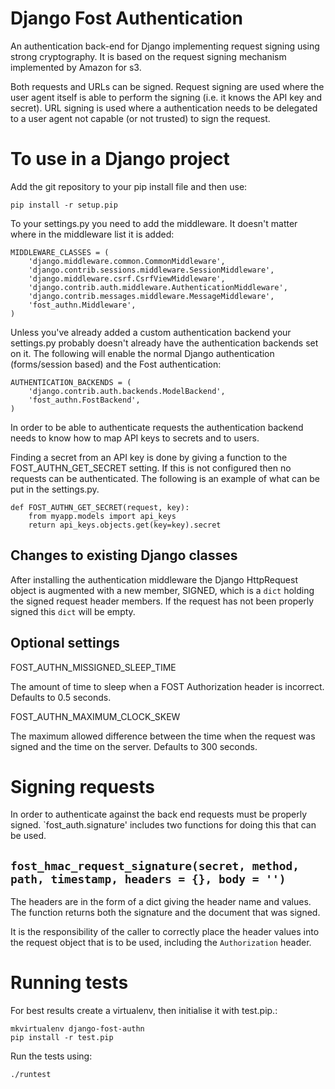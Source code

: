 # Django Fost Authentication #


An authentication back-end for Django implementing request signing using strong cryptography. It is based on the request signing mechanism implemented by Amazon for s3.

Both requests and URLs can be signed. Request signing are used where the user agent itself is able to perform the signing (i.e. it knows the API key and secret). URL signing is used where a authentication needs to be delegated to a user agent not capable (or not trusted) to sign the request.


# To use in a Django project #

Add the git repository to your pip install file and then use:

    pip install -r setup.pip

To your settings.py you need to add the middleware. It doesn't matter where in the middleware list it is added:

    MIDDLEWARE_CLASSES = (
        'django.middleware.common.CommonMiddleware',
        'django.contrib.sessions.middleware.SessionMiddleware',
        'django.middleware.csrf.CsrfViewMiddleware',
        'django.contrib.auth.middleware.AuthenticationMiddleware',
        'django.contrib.messages.middleware.MessageMiddleware',
        'fost_authn.Middleware',
    )

Unless you've already added a custom authentication backend your settings.py probably doesn't already have the authentication backends set on it. The following will enable the normal Django authentication (forms/session based) and the Fost authentication:

    AUTHENTICATION_BACKENDS = (
        'django.contrib.auth.backends.ModelBackend',
        'fost_authn.FostBackend',
    )

In order to be able to authenticate requests the authentication backend needs to know how to map API keys to secrets and to users.

Finding a secret from an API key is done by giving a function to the FOST_AUTHN_GET_SECRET setting. If this is not configured then no requests can be authenticated. The following is an example of what can be put in the settings.py.

    def FOST_AUTHN_GET_SECRET(request, key):
        from myapp.models import api_keys
        return api_keys.objects.get(key=key).secret


## Changes to existing Django classes ##

After installing the authentication middleware the Django HttpRequest object is augmented with a new member, SIGNED, which is a `dict` holding the signed request header members. If the request has not been properly signed this `dict` will be empty.


## Optional settings ##

FOST_AUTHN_MISSIGNED_SLEEP_TIME

The amount of time to sleep when a FOST Authorization header is incorrect. Defaults to 0.5 seconds.

FOST_AUTHN_MAXIMUM_CLOCK_SKEW

The maximum allowed difference between the time when the request was signed and the time on the server. Defaults to 300 seconds.


# Signing requests #

In order to authenticate against the back end requests must be properly signed. `fost_auth.signature' includes two functions for doing this that can be used.

## `fost_hmac_request_signature(secret, method, path, timestamp, headers = {}, body = '')` ##

The headers are in the form of a dict giving the header name and values. The function returns both the signature and the document that was signed.

It is the responsibility of the caller to correctly place the header values into the request object that is to be used, including the `Authorization` header.


# Running tests #

For best results create a virtualenv, then initialise it with test.pip.:

    mkvirtualenv django-fost-authn
    pip install -r test.pip

Run the tests using:

    ./runtest

